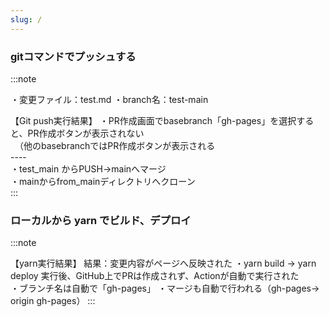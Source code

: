 ```yaml
---
slug: /
---
```


### gitコマンドでプッシュする

:::note

・変更ファイル：test.md
・branch名：test-main

【Git push実行結果】
    ・PR作成画面でbasebranch「gh-pages」を選択すると、PR作成ボタンが表示されない<br>
    　（他のbasebranchではPR作成ボタンが表示される  
    ----  
    ・test_main からPUSH→mainへマージ  
    ・mainからfrom_mainディレクトリへクローン  
:::

### ローカルから yarn でビルド、デプロイ

:::note

【yarn実行結果】
    結果：変更内容がページへ反映された
    ・yarn build → yarn deploy 実行後、GitHub上でPRは作成されず、Actionが自動で実行された<br>
    ・ブランチ名は自動で「gh-pages」
    ・マージも自動で行われる（gh-pages→ origin gh-pages）
:::
